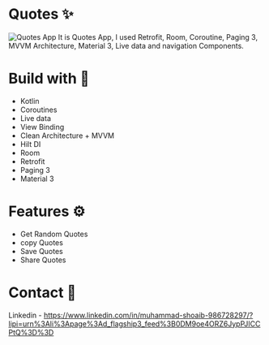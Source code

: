 # Quotes ✨

![Quotes App](https://github.com/shoaibkhanae/CodSoft-Quotes-App/assets/147998474/1bdfd1dd-c10a-45cb-97ac-e155430d1a43)
It is Quotes App, I used Retrofit, Room, Coroutine, Paging 3, MVVM Architecture, Material 3, Live data and navigation Components.


# Build with 🔨
* Kotlin
* Coroutines
* Live data
* View Binding
* Clean Architecture + MVVM
* Hilt DI
* Room
* Retrofit
* Paging 3 
* Material 3


# Features ⚙️
* Get Random Quotes 
* copy Quotes 
* Save Quotes
* Share Quotes
  
# Contact 📧
Linkedin - https://www.linkedin.com/in/muhammad-shoaib-986728297/?lipi=urn%3Ali%3Apage%3Ad_flagship3_feed%3B0DM9oe4ORZ6JypPJICCPtQ%3D%3D


